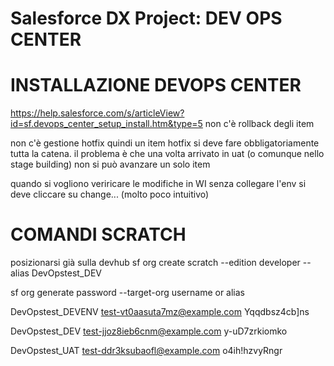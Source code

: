 # Salesforce DX Project: DEV OPS CENTER

# INSTALLAZIONE DEVOPS CENTER
https://help.salesforce.com/s/articleView?id=sf.devops_center_setup_install.htm&type=5
non c'è rollback degli item

non c'è gestione hotfix quindi un item hotfix si deve fare obbligatoriamente tutta la catena. il problema è che una volta arrivato in uat (o comunque nello stage building) non si può avanzare un solo item

quando si vogliono veriricare le modifiche in WI senza collegare l'env si deve cliccare su change... (molto poco intuitivo)

# COMANDI SCRATCH
posizionarsi già sulla devhub
sf org create scratch --edition developer --alias DevOpstest_DEV

sf org generate password --target-org username or alias

DevOpstest_DEVENV
test-vt0aasuta7mz@example.com
Yqqdbsz4cb]ns

DevOpstest_DEV
test-jjoz8ieb6cnm@example.com
y-uD7zrkiomko

DevOpstest_UAT
test-ddr3ksubaofl@example.com
o4ih!hzvyRngr